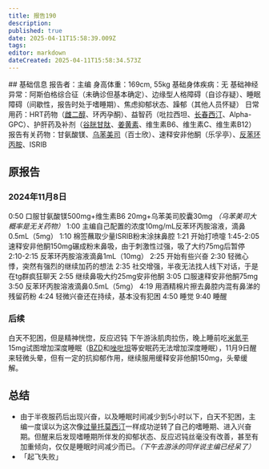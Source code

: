 ```yaml
---
title: 报告190
description: 
published: true
date: 2025-04-11T15:58:39.009Z
tags: 
editor: markdown
dateCreated: 2025-04-11T15:58:34.573Z
---
```


﻿## 基础信息
报告者：主编
身高体重：169cm, 55kg
基础身体疾病：无
基础神经异常：阿斯伯格综合征（未确诊但基本确定）、边缘型人格障碍（自诊存疑）、睡眠障碍（间歇性，报告时处于嗜睡期）、焦虑抑郁状态、躁郁（其他人员怀疑）
日常用药：HRT药物（[雌二醇](/drug/E2)、环丙孕酮）、益智药（吡拉西坦、[长春西汀](/drug/长春西汀)、Alpha-GPC）、护肝药及补剂（[谷胱甘肽](/drug/GSH)、[姜黄素](/drug/姜黄素)、维生素B6、维生素C、维生素B12）
报告有关药物：甘氨酸镁、[乌苯美司](/drug/乌苯美司)（百士欣）、速释安非他酮（乐孚亭）、[反苯环丙胺](/drug/TCP)、ISRIB

## 原报告
### 2024年11月8日
0:50 口服甘氨酸镁500mg+维生素B6 20mg+乌苯美司胶囊30mg *（乌苯美司大概率是无关药物）*
1:00 主编自己配置的浓度10mg/mL反苯环丙胺溶液，滴鼻0.5mL（5mg）
1:10 棉签蘸取少量ISRIB粉末涂抹鼻腔
1:21 开始打喷嚏
1:45-2:05 速释安非他酮150mg碾成粉末鼻吸，由于刺激性过强，吸了大约75mg后暂停
2:10-2:15 反苯环丙胺溶液滴鼻1mL（10mg）
2:25 开始有些兴奋
2:30 轻微心悸，突然有强烈的继续加药的想法
2:35 社交增强，半夜无法找人线下对话，于是在tg群疯狂聊天
2:55 继续鼻吸大约25mg安非他酮
3:05 口服速释安非他酮75mg
3:50 反苯环丙胺溶液滴鼻0.5mL（5mg）
4:19 用酒精棉片擦去鼻腔内混有鼻涕的残留药粉
4:24 轻微兴奋还在持续，基本没有犯困
4:50 睡觉
9:40 睡醒
### 后续
白天不犯困，但是精神恍惚，反应迟钝
下午游泳肌肉拉伤，晚上睡前吃[米氮平](/drug/米氮平)15mg试图增加深度睡眠（[BZD](/drug/BZDs)和[唑吡坦](/drug/思诺思)等安眠药无法增加深度睡眠），11月9日醒来轻微头晕，但有一定的抗抑郁作用，继续服用缓释安非他酮150mg，头晕缓解。

## 总结
- 由于半夜服药后出现兴奋，以及睡眠时间减少到5小时以下，白天不犯困，主编一度误以为这次像[过量托莫西汀](/report/RP126)一样成功逆转了自己的嗜睡期、进入兴奋期。但醒来后发现嗜睡期所伴发的抑郁状态、反应迟钝丝毫没有改善，甚至有加重倾向，仅仅是睡眠时间减少而已。*（下午去游泳的同伴说主编已经呆了）*
- 「起飞失败」